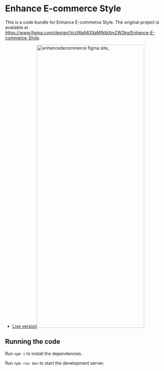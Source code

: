 
  # Enhance E-commerce Style

  This is a code bundle for Enhance E-commerce Style. The original project is available at https://www.figma.com/design/VczWaA63XaMfklbXmZW3kg/Enhance-E-commerce-Style.

  - [Live version<img width="350" height="922" alt="enhancedecommerce figma site_" src="https://github.com/user-attachments/assets/9195a150-ad66-415f-be2e-dd66a0127e68" />
](https://enhancedecommerce.figma.site/)
  

  ## Running the code

  Run `npm i` to install the dependencies.

  Run `npm run dev` to start the development server.
  
